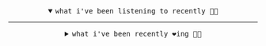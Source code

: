 <details open>

<summary align="center"><samp>what i've been listening to recently 🎵🎶</samp></summary>
<hr />

<!-- toc -->

<!-- recentlylistening -->

<!-- tocstop -->

</details>

<details>

<summary align="center"><samp>what i've been recently ❤️ing 🎵🎶</samp></summary>
<hr />

<!-- toc -->

<!-- recentlyloved -->

<!-- tocstop -->

</details>
